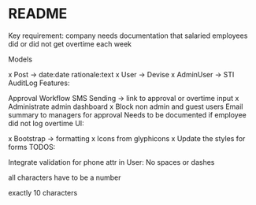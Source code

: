 # README

Key requirement: company needs documentation that salaried employees did or did not get overtime each week

Models

x Post -> date:date rationale:text
x User -> Devise
x AdminUser -> STI
AuditLog
Features:

Approval Workflow
SMS Sending -> link to approval or overtime input
x Administrate admin dashboard
x Block non admin and guest users
Email summary to managers for approval
Needs to be documented if employee did not log overtime
UI:

x Bootstrap -> formatting
x Icons from glyphicons
x Update the styles for forms
TODOS:

Integrate validation for phone attr in User:
No spaces or dashes

all characters have to be a number

exactly 10 characters
